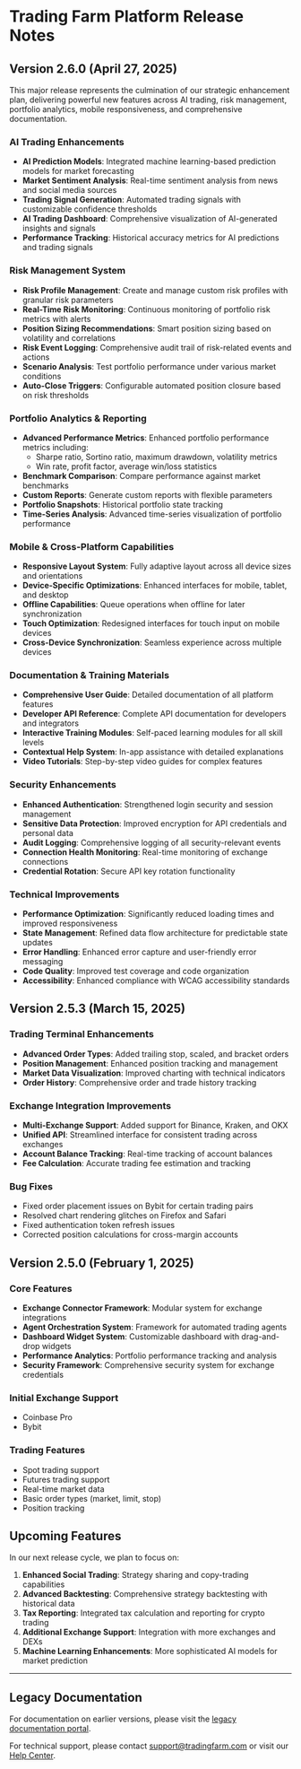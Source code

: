 # Trading Farm Platform Release Notes

## Version 2.6.0 (April 27, 2025)

This major release represents the culmination of our strategic enhancement plan, delivering powerful new features across AI trading, risk management, portfolio analytics, mobile responsiveness, and comprehensive documentation.

### AI Trading Enhancements

- **AI Prediction Models**: Integrated machine learning-based prediction models for market forecasting
- **Market Sentiment Analysis**: Real-time sentiment analysis from news and social media sources
- **Trading Signal Generation**: Automated trading signals with customizable confidence thresholds
- **AI Trading Dashboard**: Comprehensive visualization of AI-generated insights and signals
- **Performance Tracking**: Historical accuracy metrics for AI predictions and trading signals

### Risk Management System

- **Risk Profile Management**: Create and manage custom risk profiles with granular risk parameters
- **Real-Time Risk Monitoring**: Continuous monitoring of portfolio risk metrics with alerts
- **Position Sizing Recommendations**: Smart position sizing based on volatility and correlations
- **Risk Event Logging**: Comprehensive audit trail of risk-related events and actions
- **Scenario Analysis**: Test portfolio performance under various market conditions
- **Auto-Close Triggers**: Configurable automated position closure based on risk thresholds

### Portfolio Analytics & Reporting

- **Advanced Performance Metrics**: Enhanced portfolio performance metrics including:
  - Sharpe ratio, Sortino ratio, maximum drawdown, volatility metrics
  - Win rate, profit factor, average win/loss statistics
- **Benchmark Comparison**: Compare performance against market benchmarks
- **Custom Reports**: Generate custom reports with flexible parameters
- **Portfolio Snapshots**: Historical portfolio state tracking
- **Time-Series Analysis**: Advanced time-series visualization of portfolio performance

### Mobile & Cross-Platform Capabilities

- **Responsive Layout System**: Fully adaptive layout across all device sizes and orientations
- **Device-Specific Optimizations**: Enhanced interfaces for mobile, tablet, and desktop
- **Offline Capabilities**: Queue operations when offline for later synchronization
- **Touch Optimization**: Redesigned interfaces for touch input on mobile devices
- **Cross-Device Synchronization**: Seamless experience across multiple devices

### Documentation & Training Materials

- **Comprehensive User Guide**: Detailed documentation of all platform features
- **Developer API Reference**: Complete API documentation for developers and integrators
- **Interactive Training Modules**: Self-paced learning modules for all skill levels
- **Contextual Help System**: In-app assistance with detailed explanations
- **Video Tutorials**: Step-by-step video guides for complex features

### Security Enhancements

- **Enhanced Authentication**: Strengthened login security and session management
- **Sensitive Data Protection**: Improved encryption for API credentials and personal data
- **Audit Logging**: Comprehensive logging of all security-relevant events
- **Connection Health Monitoring**: Real-time monitoring of exchange connections
- **Credential Rotation**: Secure API key rotation functionality

### Technical Improvements

- **Performance Optimization**: Significantly reduced loading times and improved responsiveness
- **State Management**: Refined data flow architecture for predictable state updates
- **Error Handling**: Enhanced error capture and user-friendly error messaging
- **Code Quality**: Improved test coverage and code organization
- **Accessibility**: Enhanced compliance with WCAG accessibility standards

## Version 2.5.3 (March 15, 2025)

### Trading Terminal Enhancements

- **Advanced Order Types**: Added trailing stop, scaled, and bracket orders
- **Position Management**: Enhanced position tracking and management
- **Market Data Visualization**: Improved charting with technical indicators
- **Order History**: Comprehensive order and trade history tracking

### Exchange Integration Improvements

- **Multi-Exchange Support**: Added support for Binance, Kraken, and OKX
- **Unified API**: Streamlined interface for consistent trading across exchanges
- **Account Balance Tracking**: Real-time tracking of account balances
- **Fee Calculation**: Accurate trading fee estimation and tracking

### Bug Fixes

- Fixed order placement issues on Bybit for certain trading pairs
- Resolved chart rendering glitches on Firefox and Safari
- Fixed authentication token refresh issues
- Corrected position calculations for cross-margin accounts

## Version 2.5.0 (February 1, 2025)

### Core Features

- **Exchange Connector Framework**: Modular system for exchange integrations
- **Agent Orchestration System**: Framework for automated trading agents
- **Dashboard Widget System**: Customizable dashboard with drag-and-drop widgets
- **Performance Analytics**: Portfolio performance tracking and analysis
- **Security Framework**: Comprehensive security system for exchange credentials

### Initial Exchange Support

- Coinbase Pro
- Bybit

### Trading Features

- Spot trading support
- Futures trading support
- Real-time market data
- Basic order types (market, limit, stop)
- Position tracking

## Upcoming Features

In our next release cycle, we plan to focus on:

1. **Enhanced Social Trading**: Strategy sharing and copy-trading capabilities
2. **Advanced Backtesting**: Comprehensive strategy backtesting with historical data
3. **Tax Reporting**: Integrated tax calculation and reporting for crypto trading
4. **Additional Exchange Support**: Integration with more exchanges and DEXs
5. **Machine Learning Enhancements**: More sophisticated AI models for market prediction

---

## Legacy Documentation

For documentation on earlier versions, please visit the [legacy documentation portal](https://docs.tradingfarm.legacy.com).

For technical support, please contact support@tradingfarm.com or visit our [Help Center](https://help.tradingfarm.com).
